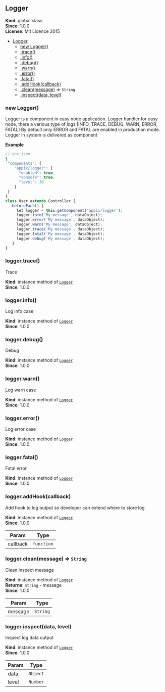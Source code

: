 <a name="Logger"></a>
## Logger
**Kind**: global class  
**Since**: 1.0.0  
**License**: Mit Licence 2015  

* [Logger](#Logger)
  * [new Logger()](#new_Logger_new)
  * [.trace()](#Logger+trace)
  * [.info()](#Logger+info)
  * [.debug()](#Logger+debug)
  * [.warn()](#Logger+warn)
  * [.error()](#Logger+error)
  * [.fatal()](#Logger+fatal)
  * [.addHook(callback)](#Logger+addHook)
  * [.clean(message)](#Logger+clean) ⇒ <code>String</code>
  * [.inspect(data, level)](#Logger+inspect)

<a name="new_Logger_new"></a>
### new Logger()
Logger is a component in easy node application.
Logger handler for easy node, there a various type of logs
[INFO, TRACE, DEBUG, WARN, ERROR, FATAL]
By default only ERROR and FATAL are enabled in production mode.
Logger in system is delivered as component

**Example**  
```js
// env.json
{
 "components": {
    "appix/logger": {
      "enabled": true,
      "console": true,
      "level": 30
    }
 }
}
class User extends Controller {
   beforeEach() {
     let logger = this.getComponent('appix/logger');
     logger.info('My message', dataObject);
     logger.error('My message', dataObject);
     logger.warn('My message', dataObject);
     logger.trace('My message', dataObject);
     logger.fatal('My message', dataObject);
     logger.debug('My message', dataObject);
   }
}
```
<a name="Logger+trace"></a>
### logger.trace()
Trace

**Kind**: instance method of <code>[Logger](#Logger)</code>  
**Since**: 1.0.0  
<a name="Logger+info"></a>
### logger.info()
Log info case

**Kind**: instance method of <code>[Logger](#Logger)</code>  
**Since**: 1.0.0  
<a name="Logger+debug"></a>
### logger.debug()
Debug

**Kind**: instance method of <code>[Logger](#Logger)</code>  
**Since**: 1.0.0  
<a name="Logger+warn"></a>
### logger.warn()
Log warn case

**Kind**: instance method of <code>[Logger](#Logger)</code>  
**Since**: 1.0.0  
<a name="Logger+error"></a>
### logger.error()
Log error case

**Kind**: instance method of <code>[Logger](#Logger)</code>  
**Since**: 1.0.0  
<a name="Logger+fatal"></a>
### logger.fatal()
Fatal error

**Kind**: instance method of <code>[Logger](#Logger)</code>  
**Since**: 1.0.0  
<a name="Logger+addHook"></a>
### logger.addHook(callback)
Add hook to log output so developer can extend where to store log

**Kind**: instance method of <code>[Logger](#Logger)</code>  
**Since**: 1.0.0  

| Param | Type |
| --- | --- |
| callback | <code>function</code> | 

<a name="Logger+clean"></a>
### logger.clean(message) ⇒ <code>String</code>
Clean inspect message

**Kind**: instance method of <code>[Logger](#Logger)</code>  
**Returns**: <code>String</code> - message  
**Since**: 1.0.0  

| Param | Type |
| --- | --- |
| message | <code>String</code> | 

<a name="Logger+inspect"></a>
### logger.inspect(data, level)
Inspect log data output

**Kind**: instance method of <code>[Logger](#Logger)</code>  
**Since**: 1.0.0  

| Param | Type |
| --- | --- |
| data | <code>Object</code> | 
| level | <code>Number</code> | 

